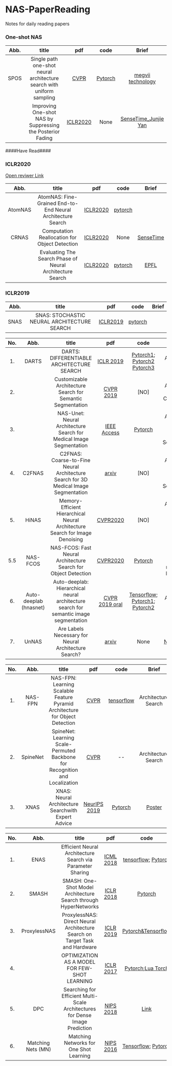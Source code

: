 # NAS-PaperReading
Notes for daily reading papers


### One-shot NAS
| Abb.| title | pdf | code | Brief| 
| :-: |:-: | :-: | :-: | :-:|
|SPOS|Single path one-shot neural architecture search with uniform sampling | [CVPR](https://arxiv.org/abs/1904.00420)|[Pytorch](https://github.com/ShunLu91/Single-Path-One-Shot-NAS) | [megvii technology]()| 
||Improving One-shot NAS by Suppressing the Posterior Fading|[ICLR2020](https://arxiv.org/pdf/1910.02543.pdf)|None|[SenseTime_Junjie Yan](http://valser.org/webinar/slide/slides/20191009/20191009-valse_automl_v3.pdf)|


####Have Read####

### ICLR2020
[Open reviwer Link](https://openreview.net/group?id=ICLR.cc/2020/Conference)

| Abb.| title | pdf | code | Brief| 
| :-: |:-: | :-: | :-: | :-:|
|AtomNAS| AtomNAS: Fine-Grained End-to-End Neural Architecture Search| [ICLR2020](https://arxiv.org/pdf/1912.09640.pdf)|[pytorch](https://github.com/meijieru/AtomNAS)| |
|CRNAS| Computation Reallocation for Object Detection|[ICLR2020](https://openreview.net/forum?id=SkxLFaNKwB)|None|[SenseTime](https://mp.weixin.qq.com/s/Fjd6pGuJxCKcV8cPiLVw5g)|
||Evaluating The Search Phase of Neural Architecture Search|[ICLR2020](https://openreview.net/forum?id=H1loF2NFwr)|[pytorch](https://github.com/automl/RobustDARTS)|[EPFL]()|

### ICLR2019
| Abb.| title | pdf | code | Brief| 
| :-: |:-: | :-: | :-: | :-:|
|SNAS| SNAS: STOCHASTIC NEURAL ARCHITECTURE SEARCH| [ICLR2019](https://arxiv.org/pdf/1812.09926.pdf)|[pytorch](https://github.com/SNAS-Series/SNAS-Series)| |

| No. | Abb. | title | pdf | code | Brief| 
| :-: | :-: |:-: | :-: | :-: | :-:|
|1. |DARTS |DARTS: DIFFERENTIABLE ARCHITECTURE SEARCH|[ICLR 2019](https://arxiv.org/pdf/1806.09055.pdf) | [Pytorch1](https://github.com/quark0/darts); [Pytorch2](https://github.com/khanrc/pt.darts)  [Pytorch3](https://github.com/dragen1860/DARTS-PyTorch)| Architecture Search |
|2. | |Customizable Architecture Search for Semantic Segmentation|[CVPR 2019](http://openaccess.thecvf.com/content_CVPR_2019/papers/Zhang_Customizable_Architecture_Search_for_Semantic_Segmentation_CVPR_2019_paper.pdf) | [NO] | Architecture Search; Classification |
|3. | |NAS-Unet: Neural Architecture Search for Medical Image Segmentation |[IEEE Access](https://www.researchgate.net/publication/332216927_NAS-Unet_Neural_Architecture_Search_for_Medical_Image_Segmentation) | [Pytorch](https://github.com/tianbaochou/NasUnet) | Architecture Search;  Medical Image Segmentation |
|4. |C2FNAS |C2FNAS: Coarse-to-Fine Neural Architecture Search for 3D Medical Image Segmentation |[arxiv](https://arxiv.org/pdf/1912.09628.pdf) | [NO] | Architecture Search;  Medical Image Segmentation |
|5. | HiNAS |Memory-Efficient Hierarchical Neural Architecture Search for Image Denoising |[CVPR2020](https://arxiv.org/pdf/1909.08228.pdf) | [NO] | Architecture Search; image denoising and de-raining|
|5.5|NAS-FCOS|NAS-FCOS: Fast Neural Architecture Search for Object Detection|[CVPR2020](https://arxiv.org/pdf/1906.04423.pdf) |[Pytorch](https://github.com/Lausannen/NAS-FCOS)|Object Detection; based on maskrcnn-benchmark|
|6. |Auto-deeplab (hnasnet)|Auto-deeplab: Hierarchical neural architecture search for semantic image segmentation|[CVPR 2019 oral](https://arxiv.org/abs/1901.02985) | [Tensorflow](https://github.com/tensorflow/models/tree/master/research/deeplab); [Pytorch1](https://github.com/MenghaoGuo/AutoDeeplab); [Pytorch2](https://github.com/NoamRosenberg/AutoML) | Architecture Search |
|7. |UnNAS| Are Labels Necessary for Neural Architecture Search? |[arxiv](https://arxiv.org/pdf/2003.12056.pdf)|None|[Note1](https://blog.csdn.net/saturdaysunset/article/details/105352342) [Note2](https://www.zhihu.com/question/358468168)|


| No. | Abb.| title | pdf | code | Brief| 
| :-: | :-: |:-: | :-: | :-: | :-:|
|1. |NAS-FPN |NAS-FPN: Learning Scalable Feature Pyramid Architecture for Object Detection|[CVPR](https://arxiv.org/pdf/1904.07392.pdf) | [tensorflow](https://github.com/DetectionTeamUCAS/NAS_FPN_Tensorflow)| Architecture Search
|2. |SpineNet |SpineNet: Learning Scale-Permuted Backbone for Recognition and Localization|[CVPR](https://arxiv.org/pdf/1912.05027v1.pdf) | -- | Architecture Search
|3. | XNAS| XNAS: Neural Architecture Searchwith Expert Advice |[NeurIPS 2019](https://arxiv.org/pdf/1906.08031.pdf)| [Pytorch](https://github.com/NivNayman/XNAS) |[Poster](https://postersession.ai/poster/xnas-neural-architecture-search-with-exp/)|

| No. | Abb.| title | pdf | code | Brief| 
| :-: | :-: |:-: | :-: | :-: | :-:|
|1. |ENAS |Efficient Neural Architecture Search via Parameter Sharing|[ICML 2018](https://arxiv.org/pdf/1806.09055.pdf) | [tensorflow](https://github.com/melodyguan/enas); [Pytorch](https://github.com/carpedm20/ENAS-pytorch) | Architecture Search |
|2. |SMASH |SMASH: One-Shot Model Architecture Search through HyperNetworks|[ICLR 2018](https://arxiv.org/abs/1708.05344) | [Pytorch](https://github.com/ajbrock/SMASH) | Architecture Search |
|3. |ProxylessNAS |ProxylessNAS: Direct Neural Architecture Search on Target Task and Hardware|[ICLR 2019](https://arxiv.org/pdf/1812.00332.pdf) | [Pytorch&Tensorflow](https://github.com/mit-han-lab/ProxylessNAS) | Architecture Search |
|4. | |OPTIMIZATION AS A MODEL FOR FEW-SHOT LEARNING|[ICLR 2017](https://openreview.net/pdf?id=rJY0-Kcll) | [Pytorch](https://github.com/markdtw/meta-learning-lstm-pytorch);[Lua Torch](https://github.com/twitter/meta-learning-lstm)| Meta-learning; LSTM |
|5. | DPC |Searching for Efficient Multi-Scale Architectures for Dense Image Prediction|[NIPS 2018](https://arxiv.org/pdf/1809.04184.pdf) | [Link](https://zhuanlan.zhihu.com/p/46350372)| NAS; AutoML |
|6. | Matching Nets (MN) |Matching Networks for One Shot Learning|[NIPS 2016](https://arxiv.org/pdf/1606.04080.pdf) | [Tensorflow](https://github.com/AntreasAntoniou/MatchingNetworks); [Pytorch](https://github.com/BoyuanJiang/matching-networks-pytorch)| One-Shot Learning; AutoML |
